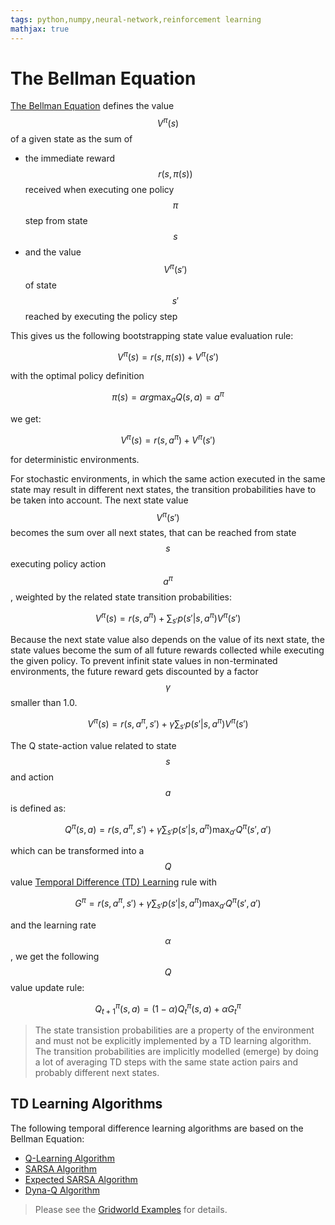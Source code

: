 ```yaml
---
tags: python,numpy,neural-network,reinforcement learning
mathjax: true
---
```

# The Bellman Equation

[The Bellman Equation](https://en.wikipedia.org/wiki/Bellman_equation) defines the value $$V^\pi(s)$$ of a given state as the sum of
- the immediate reward $$r(s, \pi(s))$$ received when executing one policy $$\pi$$ step from state $$s$$
- and the value $$V^\pi(s')$$ of state $$s'$$ reached by executing the policy step

This gives us the following bootstrapping state value evaluation rule:

$$V^\pi(s) = r(s, \pi(s)) + V^\pi(s')$$

with the optimal policy definition

$$\pi(s) = arg \max_{a} Q(s, a) = a^\pi$$

we get:

$$V^\pi(s) = r(s, a^\pi) + V^\pi(s')$$

for deterministic environments.

For stochastic environments, in which the same action executed in the same state may result in different next states, the transition probabilities have to be taken into account.
The next state value $$V^\pi(s')$$ becomes the sum over all next states, that can be reached from state $$s$$ executing policy action $$a^\pi$$, weighted by the related state transition probabilities:

$$V^\pi(s) = r(s, a^\pi) + \sum_{s'} p(s'|s, a^\pi) V^\pi(s')$$

Because the next state value also depends on the value of its next state, the state values become the sum of all future rewards collected while executing the given policy.
To prevent infinit state values in non-terminated environments, the future reward gets discounted by a factor $$\gamma$$ smaller than 1.0.

$$V^\pi(s) = r(s, a^\pi, s') + \gamma \sum_{s'} p(s'|s, a^\pi) V^\pi(s')$$

The Q state-action value related to state $$s$$ and action $$a$$ is defined as:

$$Q^\pi(s, a) = r(s, a^\pi, s') + \gamma \sum_{s'} p(s'|s, a^\pi) \max_{a'} Q^\pi(s', a')$$

which can be transformed into a $$Q$$ value 
[Temporal Difference (TD) Learning](https://en.wikipedia.org/wiki/Temporal_difference_learning)
rule with

$$G^\pi = r(s, a^\pi, s') + \gamma \sum_{s'} p(s'|s, a^\pi) \max_{a'} Q^\pi(s', a')$$

and the learning rate $$\alpha$$, we get the following $$Q$$ value update rule:

$$Q^\pi_{t+1}(s, a) = (1 - \alpha) Q^\pi_{t}(s, a) + \alpha G^\pi_{t}$$

>The state transistion probabilities are a property of the environment and must not be explicitly implemented by a TD learning algorithm. The transition probabilities are implicitly modelled (emerge) by doing a lot of averaging TD steps with the same state action pairs and probably different next states.

## TD Learning Algorithms

The following temporal difference learning algorithms are based on the Bellman Equation:

- [Q-Learning Algorithm](q_learning_algorithm.md)
- [SARSA Algorithm](sarsa_algorithm.md)
- [Expected SARSA Algorithm](expected_sarsa_algorithm.md)
- [Dyna-Q Algorithm](dyna_q_algorithm.md)

>Please see the [Gridworld Examples](gridworld_examples.md) for details.

